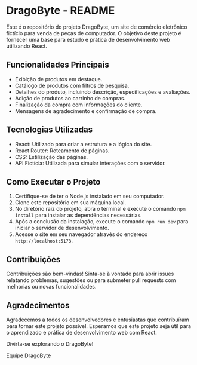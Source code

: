 # DragoByte - README

Este é o repositório do projeto DragoByte, um site de comércio eletrônico fictício para venda de peças de computador. O objetivo deste projeto é fornecer uma base para estudo e prática de desenvolvimento web utilizando React.

## Funcionalidades Principais

- Exibição de produtos em destaque.
- Catálogo de produtos com filtros de pesquisa.
- Detalhes do produto, incluindo descrição, especificações e avaliações.
- Adição de produtos ao carrinho de compras.
- Finalização da compra com informações do cliente.
- Mensagens de agradecimento e confirmação de compra.

## Tecnologias Utilizadas

- React: Utilizado para criar a estrutura e a lógica do site.
- React Router: Roteamento de páginas.
- CSS: Estilização das páginas.
- API Fictícia: Utilizada para simular interações com o servidor.

## Como Executar o Projeto

1. Certifique-se de ter o Node.js instalado em seu computador.
2. Clone este repositório em sua máquina local.
3. No diretório raiz do projeto, abra o terminal e execute o comando `npm install` para instalar as dependências necessárias.
4. Após a conclusão da instalação, execute o comando `npm run dev` para iniciar o servidor de desenvolvimento.
5. Acesse o site em seu navegador através do endereço `http://localhost:5173`.

## Contribuições

Contribuições são bem-vindas! Sinta-se à vontade para abrir issues relatando problemas, sugestões ou para submeter pull requests com melhorias ou novas funcionalidades.

## Agradecimentos

Agradecemos a todos os desenvolvedores e entusiastas que contribuíram para tornar este projeto possível. Esperamos que este projeto seja útil para o aprendizado e prática de desenvolvimento web com React.

Divirta-se explorando o DragoByte!

Equipe DragoByte
